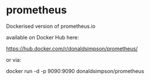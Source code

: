 # prometheus
Dockerised version of prometheus.io

available on Docker Hub here:

https://hub.docker.com/r/donaldsimpson/prometheus/

or via:

docker run -d -p 9090:9090 donaldsimpson/prometheus
